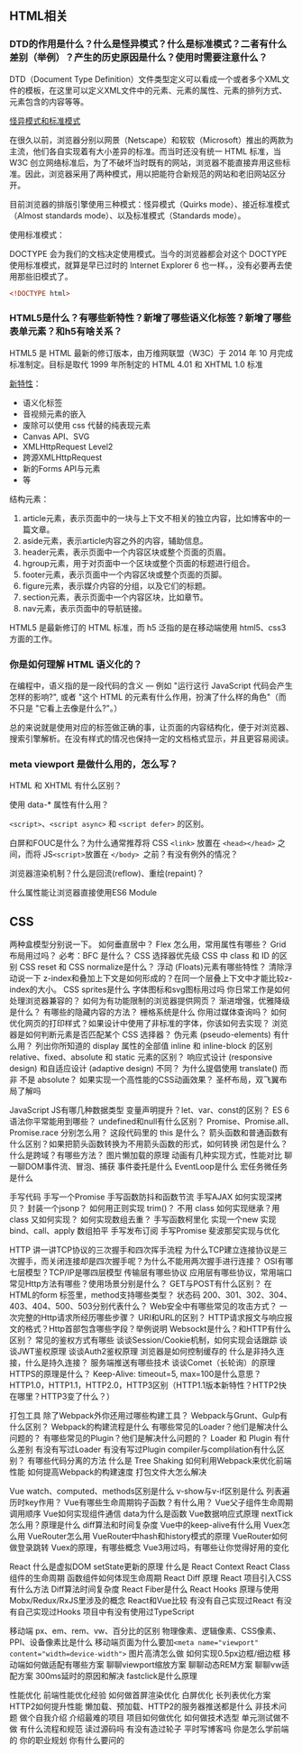 ## HTML相关

### DTD的作用是什么？什么是怪异模式？什么是标准模式？二者有什么差别（举例）？产生的历史原因是什么？使用时需要注意什么？

DTD（Document Type Definition）文件类型定义可以看成一个或者多个XML文件的模板，在这里可以定义XML文件中的元素、元素的属性、元素的排列方式、元素包含的内容等等。

[怪异模式和标准模式](https://developer.mozilla.org/zh-CN/docs/Web/HTML/Quirks_Mode_and_Standards_Mode#how_does_mozilla_determine_which_mode_to_use.3f)

在很久以前，浏览器分别以网景（Netscape）和软软（Microsoft）推出的两款为主流，他们各自实现着有大小差异的标准。而当时还没有统一 HTML 标准，当 W3C 创立网络标准后，为了不破坏当时既有的网站，浏览器不能直接弃用这些标准。因此，浏览器采用了两种模式，用以把能符合新规范的网站和老旧网站区分开。

目前浏览器的排版引擎使用三种模式：怪异模式（Quirks mode）、接近标准模式（Almost standards mode）、以及标准模式（Standards mode）。

使用标准模式：

DOCTYPE 会为我们的文档决定使用模式。当今的浏览器都会对这个 DOCTYPE 使用标准模式，就算是早已过时的 Internet Explorer 6 也一样。，没有必要再去使用那些旧模式了。

```html
<!DOCTYPE html>
```

### HTML5是什么？有哪些新特性？新增了哪些语义化标签？新增了哪些表单元素？和h5有啥关系？

HTML5 是 HTML 最新的修订版本，由万维网联盟（W3C）于 2014 年 10 月完成标准制定。目标是取代 1999 年所制定的 HTML 4.01 和 XHTML 1.0 标准

[新特性](https://zhuanlan.zhihu.com/p/109716425)：

* 语义化标签
* 音视频元素的嵌入
* 废除可以使用 css 代替的纯表现元素
* Canvas API、SVG
* XMLHttpRequest Level2
* 跨源XMLHttpRequest
* 新的Forms API与元素
* 等

结构元素：

1. article元素，表示页面中的一块与上下文不相关的独立内容，比如博客中的一篇文章。
2. aside元素，表示article内容之外的内容，辅助信息。
3. header元素，表示页面中一个内容区块或整个页面的页眉。
4. hgroup元素，用于对页面中一个区块或整个页面的标题进行组合。
5. footer元素，表示页面中一个内容区块或整个页面的页脚。
6. figure元素，表示媒介内容的分组，以及它们的标题。
7. section元素，表示页面中一个内容区块，比如章节。
8. nav元素，表示页面中的导航链接。

HTML5 是最新修订的 HTML 标准，而 h5 泛指的是在移动端使用 html5、css3 方面的工作。

### 你是如何理解 HTML 语义化的？

在编程中，语义指的是一段代码的含义 — 例如 "运行这行 JavaScript 代码会产生怎样的影响?", 或者 "这个 HTML 的元素有什么作用，扮演了什么样的角色"（而不只是 "它看上去像是什么?"。）

总的来说就是使用对应的标签做正确的事，让页面的内容结构化，便于对浏览器、搜索引擎解析。在没有样式的情况也保持一定的文档格式显示，并且更容易阅读。

### meta viewport 是做什么用的，怎么写？

HTML 和 XHTML 有什么区别？

使用 data-* 属性有什么用？

`<script>`、`<script async>` 和 `<script defer>` 的区别。

白屏和FOUC是什么？为什么通常推荐将 CSS `<link>` 放置在 `<head></head>` 之间，而将 JS` <script> `放置在 `</body> `之前？有没有例外的情况？

浏览器渲染机制？什么是回流(reflow)、重绘(repaint)？

什么属性能让浏览器直接使用ES6 Module

## CSS

两种盒模型分别说一下。
如何垂直居中？
Flex 怎么用，常用属性有哪些？
Grid布局用过吗？
必考：BFC 是什么？
CSS 选择器优先级
CSS 中 class 和 ID 的区别
CSS reset 和 CSS normalize是什么？
浮动 (Floats)元素有哪些特性？
清除浮动说一下
z-index和叠加上下文是如何形成的？在同一个层叠上下文中才能比较z-index的大小。
CSS sprites是什么
字体图标和svg图标用过吗
你日常工作是如何处理浏览器兼容的？
如何为有功能限制的浏览器提供网页？
渐进增强，优雅降级是什么？
有哪些的隐藏内容的方法？
栅格系统是什么
你用过媒体查询吗？
如何优化网页的打印样式？如果设计中使用了非标准的字体，你该如何去实现？
浏览器是如何判断元素是否匹配某个 CSS 选择器？
伪元素 (pseudo-elements) 有什么用？
列出你所知道的 display 属性的全部值
inline 和 inline-block 的区别
relative、fixed、absolute 和 static 元素的区别？
响应式设计 (responsive design) 和自适应设计 (adaptive design) 不同？
为什么提倡使用 translate() 而非 不是 absolute？
如果实现一个高性能的CSS动画效果？
圣杯布局，双飞翼布局了解吗

JavaScript
JS有哪几种数据类型
变量声明提升？let、var、const的区别？
ES 6 语法你平常能用到哪些？
undefined和null有什么区别？
Promise、Promise.all、Promise.race 分别怎么用？
这段代码里的 this 是什么？
箭头函数和普通函数有什么区别？如果把箭头函数转换为不用箭头函数的形式，如何转换
闭包是什么？
什么是跨域？有哪些方法？
图片懒加载的原理
动画有几种实现方式，性能对比
聊一聊DOM事件流、冒泡、捕获
事件委托是什么
EventLoop是什么
宏任务微任务是什么

手写代码
手写一个Promise
手写函数防抖和函数节流
手写AJAX
如何实现深拷贝？
封装一个jsonp？
如何用正则实现 trim()？
不用 class 如何实现继承？用 class 又如何实现？
如何实现数组去重？
手写函数柯里化
实现一个new
实现bind、call、apply
数组拍平
手写发布订阅
手写Promise
斐波那契实现与优化

HTTP
讲一讲TCP协议的三次握手和四次挥手流程
为什么TCP建立连接协议是三次握手，而关闭连接却是四次握手呢？为什么不能用两次握手进行连接？
OSI有哪七层模型？TCP/IP是哪四层模型
传输层有哪些协议
应用层有哪些协议，常用端口
常见Http方法有哪些？使用场景分别是什么？
GET与POST有什么区别？
在HTML的form 标签里，method支持哪些类型？
状态码 200、301、302、304、403、404、500、503分别代表什么？
Web安全中有哪些常见的攻击方式？
一次完整的Http请求所经历哪些步骤？
URI和URL的区别？
HTTP请求报文与响应报文的格式？Http首部包含哪些字段？举例说明
Websockt是什么？和HTTP有什么区别？
常见的鉴权方式有哪些
谈谈Session/Cookie机制，如何实现会话跟踪
谈谈JWT鉴权原理
谈谈Auth2鉴权原理
浏览器是如何控制缓存的
什么是非持久连接，什么是持久连接？
服务端推送有哪些技术
谈谈Comet（长轮询）的原理
HTTPS的原理是什么？
Keep-Alive: timeout=5, max=100是什么意思？
HTTP1.0，HTTP1.1，HTTP2.0，HTTP3区别（HTTP1.1版本新特性？HTTP2快在哪里？HTTP3变了什么？）

打包工具
除了Webpack外你还用过哪些构建工具？
Webpack与Grunt、Gulp有什么区别？
Webpack的构建流程是什么
有哪些常见的Loader？他们是解决什么问题的？
有哪些常见的Plugin？他们是解决什么问题的？
Loader 和 Plugin 有什么差别
有没有写过Loader
有没有写过Plugin
compiler与complilation有什么区别？
有哪些代码分离的方法
什么是 Tree Shaking
如何利用Webpack来优化前端性能
如何提高Webpack的构建速度
打包文件大怎么解决

Vue
watch、computed、methods区别是什么
v-show与v-if区别是什么
列表遍历时key作用？
Vue有哪些生命周期钩子函数？有什么用？
Vue父子组件生命周期调用顺序
Vue如何实现组件通信
data为什么是函数
Vue数据响应式原理
nextTick怎么用？原理是什么
diff算法和时间复杂度
Vue中的keep-alive有什么用
Vuex怎么用
VueRouter怎么用
VueRouter中hash和history模式的原理
VueRouter如何做登录跳转
Vuex的原理，有哪些概念
Vue3用过吗，有哪些让你觉得好用的变化

React
什么是虚拟DOM
setState更新的原理
什么是 React Context
React Class 组件的生命周期
函数组件如何体现生命周期
React Diff 原理
React 项目引入CSS有什么方法
Diff算法时间复杂度
React Fiber是什么
React Hooks 原理与使用
Mobx/Redux/RxJS里涉及的概念
React和Vue比较
有没有自己实现过React
有没有自己实现过Hooks
项目中有没有使用过TypeScript

移动端
px、em、rem、vw、百分比的区别
物理像素、逻辑像素、CSS像素、PPI、设备像素比是什么
移动端页面为什么要加`<meta name="viewport" content="width=device-width">`
图片高清怎么做
如何实现0.5px边框/细边框
移动端如何做适配有哪些方案
聊聊viewport缩放方案
聊聊动态REM方案
聊聊vw适配方案
300ms延时的原因和解决
fastclick是什么原理

性能优化
前端性能优化经验
如何做首屏渲染优化
白屏优化
长列表优化方案
HTTP2如何提升性能
懒加载、预加载、HTTP2的服务器推送都是什么
非技术问题
做个自我介绍
介绍最难的项目
项目如何做优化
如何做技术选型
单元测试做不做
有什么流程和规范
读过源码吗
有没有造过轮子
平时写博客吗
你是怎么学前端的
你的职业规划
你有什么要问的
